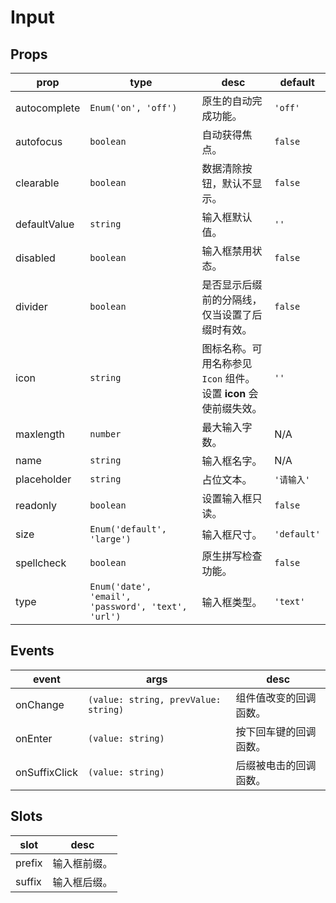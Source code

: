 # Input

## Props

| prop         | type                                               | desc                                                         | default     |
| ------------ | -------------------------------------------------- | ------------------------------------------------------------ | ----------- |
| autocomplete | `Enum('on', 'off')`                                | 原生的自动完成功能。                                         | `'off'`     |
| autofocus    | `boolean`                                          | 自动获得焦点。                                               | `false`     |
| clearable    | `boolean`                                          | 数据清除按钮，默认不显示。                                   | `false`     |
| defaultValue | `string`                                           | 输入框默认值。                                               | `''`        |
| disabled     | `boolean`                                          | 输入框禁用状态。                                             | `false`     |
| divider      | `boolean`                                          | 是否显示后缀前的分隔线，仅当设置了后缀时有效。               | `false`     |
| icon         | `string`                                           | 图标名称。可用名称参见 `Icon` 组件。设置 **icon** 会使前缀失效。 | `''`        |
| maxlength    | `number`                                           | 最大输入字数。                                               | N/A         |
| name         | `string`                                           | 输入框名字。                                                 | N/A         |
| placeholder  | `string`                                           | 占位文本。                                                   | `'请输入'`  |
| readonly     | `boolean`                                          | 设置输入框只读。                                             | `false`     |
| size         | `Enum('default', 'large')`                         | 输入框尺寸。                                                 | `'default'` |
| spellcheck   | `boolean`                                          | 原生拼写检查功能。                                           | `false`     |
| type         | `Enum('date', 'email', 'password', 'text', 'url')` | 输入框类型。                                                 | `'text'`    |

## Events

| event         | args                                 | desc                   |
| ------------- | ------------------------------------ | ---------------------- |
| onChange      | `(value: string, prevValue: string)` | 组件值改变的回调函数。 |
| onEnter       | `(value: string)`                    | 按下回车键的回调函数。 |
| onSuffixClick | `(value: string)`                    | 后缀被电击的回调函数。 |

## Slots

| slot   | desc         |
| ------ | ------------ |
| prefix | 输入框前缀。 |
| suffix | 输入框后缀。 |
